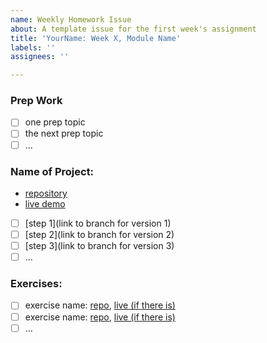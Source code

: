 ```yaml
---
name: Weekly Homework Issue
about: A template issue for the first week's assignment
title: 'YourName: Week X, Module Name'
labels: ''
assignees: ''

---
```


### Prep Work

- [ ] one prep topic
- [ ] the next prep topic
- [ ] ...

### Name of Project:

- [repository](github.com/user-name/repo-name)
- [live demo](https://user-name.github.io/repo-name)
- [ ]  [step 1](link to branch for version 1)
- [ ]  [step 2](link to branch for version 2)
- [ ]  [step 3](link to branch for version 3)
- [ ]  ...

### Exercises:

- [ ] exercise name: [repo](https://github.com/user-name/repo-name), [live (if there is)]()
- [ ] exercise name: [repo](https://github.com/user-name/repo-name), [live (if there is)]()
- [ ] ...
